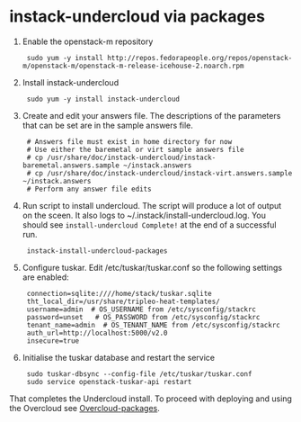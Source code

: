 instack-undercloud via packages
===============================
    
1. Enable the openstack-m repository

        sudo yum -y install http://repos.fedorapeople.org/repos/openstack-m/openstack-m/openstack-m-release-icehouse-2.noarch.rpm

2. Install instack-undercloud

        sudo yum -y install instack-undercloud

2. Create and edit your answers file. The descriptions of the parameters that
   can be set are in the sample answers file.

        # Answers file must exist in home directory for now
        # Use either the baremetal or virt sample answers file
        # cp /usr/share/doc/instack-undercloud/instack-baremetal.answers.sample ~/instack.answers
        # cp /usr/share/doc/instack-undercloud/instack-virt.answers.sample ~/instack.answers
        # Perform any answer file edits

3. Run script to install undercloud. The script will produce a lot of output on
   the sceen. It also logs to ~/.instack/install-undercloud.log. You should see
   `install-undercloud Complete!` at the end of a successful run.

        instack-install-undercloud-packages
        
4. Configure tuskar. Edit /etc/tuskar/tuskar.conf so the following settings are enabled: 
   
        connection=sqlite:////home/stack/tuskar.sqlite   
        tht_local_dir=/usr/share/tripleo-heat-templates/
        username=admin  # OS_USERNAME from /etc/sysconfig/stackrc
        password=unset   # OS_PASSWORD from /etc/sysconfig/stackrc
        tenant_name=admin  # OS_TENANT_NAME from /etc/sysconfig/stackrc
        auth_url=http://localhost:5000/v2.0   
        insecure=true

5. Initialise the tuskar database and restart the service

        sudo tuskar-dbsync --config-file /etc/tuskar/tuskar.conf
        sudo service openstack-tuskar-api restart


That completes the Undercloud install. To proceed with deploying and using the
Overcloud see [Overcloud-packages](Overcloud-packages.md).
